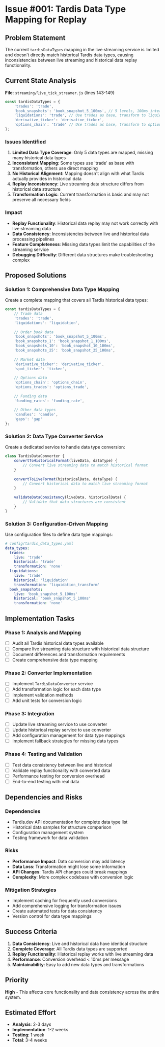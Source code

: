 # Issue #001: Tardis Data Type Mapping for Replay

## Problem Statement

The current `tardisDataTypes` mapping in the live streaming service is limited and doesn't directly match historical Tardis data types, causing inconsistencies between live streaming and historical data replay functionality.

## Current State Analysis

**File**: `streaming/live_tick_streamer.js` (lines 143-149)

```javascript
const tardisDataTypes = {
    'trades': 'trade',
    'book_snapshots': 'book_snapshot_5_100ms', // 5 levels, 100ms intervals
    'liquidations': 'trade', // Use trades as base, transform to liquidations
    'derivative_ticker': 'derivative_ticker',
    'options_chain': 'trade' // Use trades as base, transform to options
};
```

### Issues Identified

1. **Limited Data Type Coverage**: Only 5 data types are mapped, missing many historical data types
2. **Inconsistent Mapping**: Some types use 'trade' as base with transformation, others use direct mapping
3. **No Historical Alignment**: Mapping doesn't align with what Tardis actually provides in historical data
4. **Replay Inconsistency**: Live streaming data structure differs from historical data structure
5. **Transformation Logic**: Current transformation is basic and may not preserve all necessary fields

### Impact

- **Replay Functionality**: Historical data replay may not work correctly with live streaming data
- **Data Consistency**: Inconsistencies between live and historical data processing pipelines
- **Feature Completeness**: Missing data types limit the capabilities of the streaming service
- **Debugging Difficulty**: Different data structures make troubleshooting complex

## Proposed Solutions

### Solution 1: Comprehensive Data Type Mapping
Create a complete mapping that covers all Tardis historical data types:

```javascript
const tardisDataTypes = {
    // Trade data
    'trades': 'trade',
    'liquidations': 'liquidation',
    
    // Order book data
    'book_snapshots': 'book_snapshot_5_100ms',
    'book_snapshots_1': 'book_snapshot_1_100ms',
    'book_snapshots_10': 'book_snapshot_10_100ms',
    'book_snapshots_25': 'book_snapshot_25_100ms',
    
    // Market data
    'derivative_ticker': 'derivative_ticker',
    'spot_ticker': 'ticker',
    
    // Options data
    'options_chain': 'options_chain',
    'options_trades': 'options_trade',
    
    // Funding data
    'funding_rates': 'funding_rate',
    
    // Other data types
    'candles': 'candle',
    'gaps': 'gap'
};
```

### Solution 2: Data Type Converter Service
Create a dedicated service to handle data type conversion:

```javascript
class TardisDataConverter {
    convertToHistoricalFormat(liveData, dataType) {
        // Convert live streaming data to match historical format
    }
    
    convertToLiveFormat(historicalData, dataType) {
        // Convert historical data to match live streaming format
    }
    
    validateDataConsistency(liveData, historicalData) {
        // Validate that data structures are consistent
    }
}
```

### Solution 3: Configuration-Driven Mapping
Use configuration files to define data type mappings:

```yaml
# config/tardis_data_types.yaml
data_types:
  trades:
    live: 'trade'
    historical: 'trade'
    transformation: 'none'
  liquidations:
    live: 'trade'
    historical: 'liquidation'
    transformation: 'liquidation_transform'
  book_snapshots:
    live: 'book_snapshot_5_100ms'
    historical: 'book_snapshot_5_100ms'
    transformation: 'none'
```

## Implementation Tasks

### Phase 1: Analysis and Mapping
- [ ] Audit all Tardis historical data types available
- [ ] Compare live streaming data structure with historical data structure
- [ ] Document differences and transformation requirements
- [ ] Create comprehensive data type mapping

### Phase 2: Converter Implementation
- [ ] Implement `TardisDataConverter` service
- [ ] Add transformation logic for each data type
- [ ] Implement validation methods
- [ ] Add unit tests for conversion logic

### Phase 3: Integration
- [ ] Update live streaming service to use converter
- [ ] Update historical replay service to use converter
- [ ] Add configuration management for data type mappings
- [ ] Implement fallback strategies for missing data types

### Phase 4: Testing and Validation
- [ ] Test data consistency between live and historical
- [ ] Validate replay functionality with converted data
- [ ] Performance testing for conversion overhead
- [ ] End-to-end testing with real data

## Dependencies and Risks

### Dependencies
- Tardis.dev API documentation for complete data type list
- Historical data samples for structure comparison
- Configuration management system
- Testing framework for data validation

### Risks
- **Performance Impact**: Data conversion may add latency
- **Data Loss**: Transformation might lose some information
- **API Changes**: Tardis API changes could break mappings
- **Complexity**: More complex codebase with conversion logic

### Mitigation Strategies
- Implement caching for frequently used conversions
- Add comprehensive logging for transformation issues
- Create automated tests for data consistency
- Version control for data type mappings

## Success Criteria

1. **Data Consistency**: Live and historical data have identical structure
2. **Complete Coverage**: All Tardis data types are supported
3. **Replay Functionality**: Historical replay works with live streaming data
4. **Performance**: Conversion overhead < 10ms per message
5. **Maintainability**: Easy to add new data types and transformations

## Priority

**High** - This affects core functionality and data consistency across the entire system.

## Estimated Effort

- **Analysis**: 2-3 days
- **Implementation**: 1-2 weeks
- **Testing**: 1 week
- **Total**: 3-4 weeks
